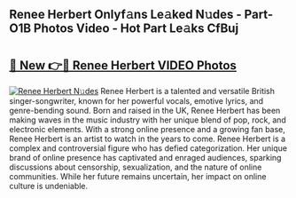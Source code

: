 ## Renee Herbert Onlyf𝚊ns Le𝚊ked N𝚞des - Part-O1B Photos Video - Hot Part Le𝚊ks CfBuj

# <h2><a href="http://ab79770.deff.icu/?id=Renee+Herbert">🔗 New 👉🔴 Renee Herbert VIDEO Photos</a></h2>

[![Renee Herbert N𝚞des](https://i.imgur.com/rIISA9y.gif)](http://ab79770.deff.icu/?id=Renee+Herbert)
Renee Herbert is a talented and versatile British singer-songwriter, known for her powerful vocals, emotive lyrics, and genre-bending sound. Born and raised in the UK, Renee Herbert has been making waves in the music industry with her unique blend of pop, rock, and electronic elements. With a strong online presence and a growing fan base, Renee Herbert is an artist to watch in the years to come. Renee Herbert is a complex and controversial figure who has defied categorization. Her unique brand of online presence has captivated and enraged audiences, sparking discussions about censorship, sexualization, and the nature of online communities. While her future remains uncertain, her impact on online culture is undeniable.
